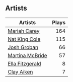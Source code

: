 ## Artists
Artists | Plays 
----- | -----: 
[Mariah Carey](/artists/mariah-carey-31885) | 164
[Nat King Cole](/artists/nat-king-cole-3428) | 115
[Josh Groban](/artists/josh-groban-58260) | 66
[Martina McBride](/artists/martina-mcbride-35319) | 57
[Ella Fitzgerald](/artists/ella-fitzgerald-925) | 8
[Clay Aiken](/artists/clay-aiken-116167) | 7


